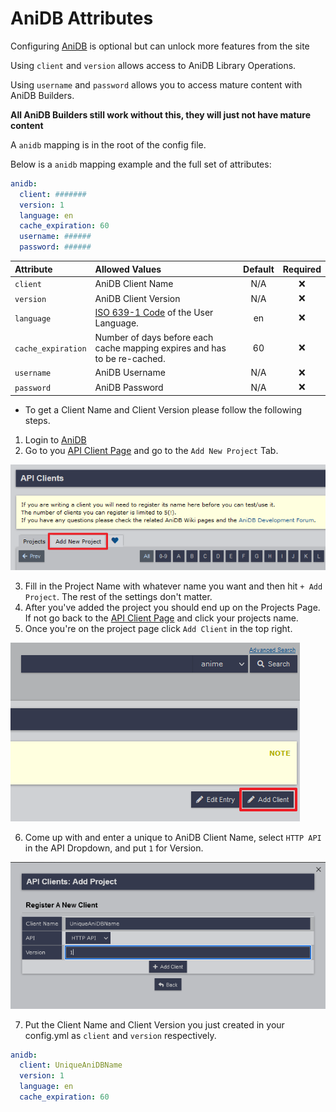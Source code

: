 # AniDB Attributes

Configuring [AniDB](https://anidb.net/) is optional but can unlock more features from the site

Using `client` and `version` allows access to AniDB Library Operations.

Using `username` and `password` allows you to access mature content with AniDB Builders.

**All AniDB Builders still work without this, they will just not have mature content**

A `anidb` mapping is in the root of the config file.

Below is a `anidb` mapping example and the full set of attributes:
```yaml
anidb:
  client: #######
  version: 1
  language: en
  cache_expiration: 60
  username: ######
  password: ######
```

| Attribute          | Allowed Values                                                                                | Default | Required |
|:-------------------|:----------------------------------------------------------------------------------------------|:-------:|:--------:|
| `client`           | AniDB Client Name                                                                             |   N/A   | &#10060; |
| `version`          | AniDB Client Version                                                                          |   N/A   | &#10060; |
| `language`         | [ISO 639-1 Code](https://en.wikipedia.org/wiki/List_of_ISO_639-1_codes) of the User Language. |   en    | &#10060; |
| `cache_expiration` | Number of days before each cache mapping expires and has to be re-cached.                     |   60    | &#10060; |
| `username`         | AniDB Username                                                                                |   N/A   | &#10060; |
| `password`         | AniDB Password                                                                                |   N/A   | &#10060; |

* To get a Client Name and Client Version please follow the following steps.

1. Login to [AniDB](https://anidb.net/)
2. Go to you [API Client Page](https://anidb.net/software/add) and go to the `Add New Project` Tab.

![AniDB Add Project](anidb-1.png)

3. Fill in the Project Name with whatever name you want and then hit `+ Add Project`. The rest of the settings don't matter.
4. After you've added the project you should end up on the Projects Page. If not go back to the [API Client Page](https://anidb.net/software/add) and click your projects name. 
5. Once you're on the project page click `Add Client` in the top right.

![AniDB Add Client](anidb-2.png)

6. Come up with and enter a unique to AniDB Client Name, select `HTTP API` in the API Dropdown, and put `1` for Version.

![AniDB Client Page](anidb-3.png)

7. Put the Client Name and Client Version you just created in your config.yml as `client` and `version` respectively.

```yaml
anidb:
  client: UniqueAniDBName
  version: 1
  language: en
  cache_expiration: 60
```